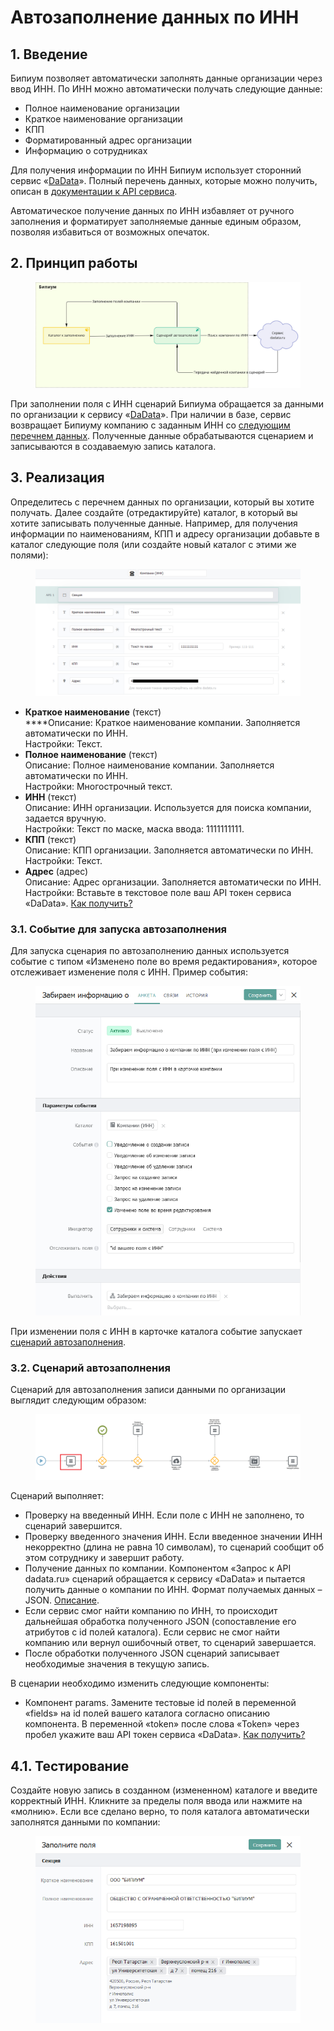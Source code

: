 # Автозаполнение данных по ИНН

## 1. **Введение**

Бипиум позволяет автоматически заполнять данные организации через ввод ИНН. По ИНН можно автоматически получать следующие данные:

* Полное наименование организации
* Краткое наименование организации
* КПП
* Форматированный адрес организации
* Информацию о сотрудниках

Для получения информации по ИНН Бипиум использует сторонний сервис «[DaData](https://dadata.ru/)». Полный перечень данных, которые можно получить, описан в [документации к API сервиса](https://dadata.ru/api/find-party/).

Автоматическое получение данных по ИНН избавляет от ручного заполнения и форматирует заполняемые данные единым образом, позволяя избавиться от возможных опечаток.

## **2. Принцип работы**

<figure><img src="../../.gitbook/assets/temp - Frame 13.jpg" alt=""><figcaption></figcaption></figure>

При заполнении поля с ИНН сценарий Бипиума обращается за данными по организации к сервису «[DaData](https://dadata.ru/)». При наличии в базе, сервис возвращает Бипиуму компанию с заданным ИНН со [следующим перечнем данных](https://dadata.ru/api/find-party/). Полученные данные обрабатываются сценарием и записываются в создаваемую запись каталога.

## **3. Реализация**

Определитесь с перечнем данных по организации, который вы хотите получать. Далее создайте (отредактируйте) каталог, в который вы хотите записывать полученные данные. Например, для получения информации по наименованиям, КПП и адресу организации добавьте в каталог следующие поля (или создайте новый каталог с этими же полями):

<figure><img src="../../.gitbook/assets/1 (2) (1).png" alt=""><figcaption></figcaption></figure>

* **Краткое наименование** (текст)\
  ****Описание: Краткое наименование компании. Заполняется автоматически по ИНН.\
  Настройки: Текст.
* **Полное наименование** (текст)\
  Описание: Полное наименование компании. Заполняется автоматически по ИНН.\
  Настройки: Многострочный текст.
* **ИНН** (текст)\
  Описание: ИНН организации. Используется для поиска компании, задается вручную.\
  Настройки: Текст по маске, маска ввода: 1111111111.
* **КПП** (текст)\
  Описание: КПП организации. Заполняется автоматически по ИНН.\
  Настройки: Текст.
* **Адрес** (адрес)\
  Описание: Адрес организации. Заполняется автоматически по ИНН.\
  Настройки: Вставьте в текстовое поле ваш API токен сервиса «DaData». [Как получить?](https://docs.bpium.ru/integrations/integration/cases/integraciya-s-servisom-dadata#2.1.-poluchenie-tokena-servisa-dadata.ru)

### **3.1. Событие для запуска автозаполнения**

Для запуска сценария по автозаполнению данных используется событие с типом «Изменено поле во время редактирования», которое отслеживает изменение поля с ИНН. Пример события:

<figure><img src="../../.gitbook/assets/2 (2) (1).png" alt=""><figcaption></figcaption></figure>

При изменении поля с ИНН в карточке каталога событие запускает [сценарий автозаполнения](https://drive.google.com/file/d/1lMRzJ7DWHhmd8KOalvyMA2jqvwLnZa5Z/view?usp=sharing).

### **3.2. Сценарий автозаполнения**

Сценарий для автозаполнения записи данными по организации выглядит следующим образом:

<figure><img src="../../.gitbook/assets/3 (2).png" alt=""><figcaption></figcaption></figure>

Сценарий выполняет:

* Проверку на введенный ИНН. Если поле с ИНН не заполнено, то сценарий завершится.
* Проверку введенного значения ИНН. Если введенное значении ИНН некорректно (длина не равна 10 символам), то сценарий сообщит об этом сотруднику и завершит работу.
* Получение данных по компании. Компонентом «Запрос к API dadata.ru» сценарий обращается к сервису «DaData» и пытается получить данные о компании по ИНН. Формат получаемых данных – JSON. [Описание](https://dadata.ru/api/find-party/).
* Если сервис смог найти компанию по ИНН, то происходит дальнейшая обработка полученного JSON (сопоставление его атрибутов с id полей каталога). Если сервис не смог найти компанию или вернул ошибочный ответ, то сценарий завершается.
* После обработки полученного JSON сценарий записывает необходимые значения в текущую запись.

В сценарии необходимо изменить следующие компоненты:

* Компонент params. Замените тестовые id полей в переменной «fields» на id полей вашего каталога согласно описанию компонента. В переменной «token» после слова «Token» через пробел укажите ваш API токен сервиса «DaData». [Как получить?](https://docs.bpium.ru/integrations/integration/cases/integraciya-s-servisom-dadata#2.1.-poluchenie-tokena-servisa-dadata.ru)

## **4.1. Тестирование**

Создайте новую запись в созданном (измененном) каталоге и введите корректный ИНН. Кликните за пределы поля ввода или нажмите на «молнию». Если все сделано верно, то поля каталога автоматически заполнятся данными по компании:

<figure><img src="../../.gitbook/assets/4 (2) (1).png" alt=""><figcaption></figcaption></figure>
